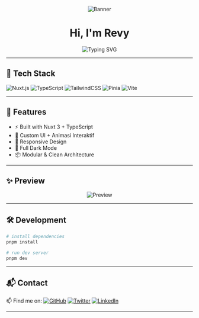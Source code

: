 <p align="center">
  <img src="https://revy.my.id/asset/banner.png" alt="Banner" />
</p>

<h1 align="center">Hi, I'm Revy</h1>
<p align="center">
  <img src="https://readme-typing-svg.demolab.com/?lines=Nuxt.js%20Web%20Developer;Custom%20UI%20%26%20Animation%20Lover;Clean%20Code%20Enthusiast&center=true&width=440&height=45&font=Fira%20Code&pause=1000" alt="Typing SVG" />
</p>

---

## 🚀 Tech Stack

![Nuxt.js](https://img.shields.io/badge/Nuxt.js-00DC82?style=for-the-badge&logo=nuxt&logoColor=white)
![TypeScript](https://img.shields.io/badge/TypeScript-3178C6?style=for-the-badge&logo=typescript&logoColor=white)
![TailwindCSS](https://img.shields.io/badge/TailwindCSS-38B2AC?style=for-the-badge&logo=tailwind-css&logoColor=white)
![Pinia](https://img.shields.io/badge/Pinia-F6D860?style=for-the-badge&logo=pinia&logoColor=black)
![Vite](https://img.shields.io/badge/Vite-646CFF?style=for-the-badge&logo=vite&logoColor=white)

---

## 🧠 Features

- ⚡️ Built with Nuxt 3 + TypeScript
- 🎨 Custom UI + Animasi Interaktif
- 📱 Responsive Design
- 🌙 Full Dark Mode
- 📦 Modular & Clean Architecture

---

## ✨ Preview

<p align="center">
  <img src="https://revy.my.id/asset/preview.png" alt="Preview" />
</p>

---

## 🛠️ Development

```bash
# install dependencies
pnpm install

# run dev server
pnpm dev
```

---

## 📬 Contact

📫 Find me on:
[![GitHub](https://img.shields.io/badge/GitHub-@revyid-181717?style=flat-square\&logo=github)](https://github.com/revyid)
[![Twitter](https://img.shields.io/badge/Twitter-@revyydev-1DA1F2?style=flat-square\&logo=twitter)](https://twitter.com/revyydev)
[![LinkedIn](https://img.shields.io/badge/LinkedIn-revy-blue?style=flat-square\&logo=linkedin)](https://linkedin.com/in/revy)

---

